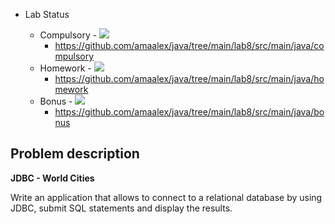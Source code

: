 - Lab Status

    - Compulsory - ![](https://us-central1-progress-markdown.cloudfunctions.net/progress/100)
        - https://github.com/amaalex/java/tree/main/lab8/src/main/java/compulsory
    - Homework - ![](https://us-central1-progress-markdown.cloudfunctions.net/progress/0)
        - https://github.com/amaalex/java/tree/main/lab8/src/main/java/homework
    - Bonus - ![](https://us-central1-progress-markdown.cloudfunctions.net/progress/0)
        - https://github.com/amaalex/java/tree/main/lab8/src/main/java/bonus

## Problem description

**JDBC - World Cities**

Write an application that allows to connect to a relational database by using JDBC, submit SQL statements and display the results.
